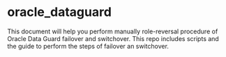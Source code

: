 # oracle_dataguard 
This document will help you perform manually role-reversal procedure of Oracle Data Guard failover and switchover. This repo includes scripts and the guide to perform the steps of failover an switchover.